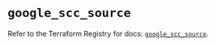 # `google_scc_source`

Refer to the Terraform Registry for docs: [`google_scc_source`](https://registry.terraform.io/providers/hashicorp/google-beta/6.2.0/docs/resources/google_scc_source).

